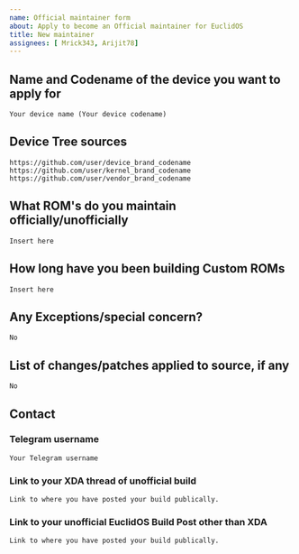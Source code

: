 ```yaml
---
name: Official maintainer form
about: Apply to become an Official maintainer for EuclidOS
title: New maintainer
assignees: [ Mrick343, Arijit78]
---
```


<!--
This template is taken from PixelExperience/official_devices with modifications to it
-->

## Name and Codename of the device you want to apply for
```
Your device name (Your device codename)
```

## Device Tree sources
<!--
* Must be public on GitHub/GitLab
* Must add kernel and vendor as well
* Authorship should be proper
* Add common trees if applicable
-->
```
https://github.com/user/device_brand_codename
https://github.com/user/kernel_brand_codename
https://github.com/user/vendor_brand_codename
```

## What ROM's do you maintain officially/unofficially
```
Insert here
```

## How long have you been building Custom ROMs
```
Insert here
```

## Any Exceptions/special concern?
```
No
```

## List of changes/patches applied to source, if any
```
No
```

## Contact

### Telegram username
```
Your Telegram username
```

### Link to your XDA thread of unofficial build
<!-- Before being able to maintainer EuclidOS officially,
you must have already made an XDA
Refer Maintainer Requirements -->
```
Link to where you have posted your build publically.
```

### Link to your unofficial EuclidOS Build Post other than XDA
<!-- Before being able to maintainer EuclidOS officially,
you must have already made your unofficial build public.
Refer Maintainer Requirements -->
```
Link to where you have posted your build publically.
```
